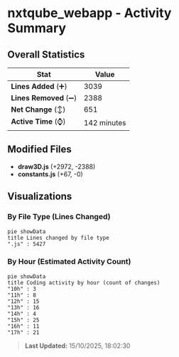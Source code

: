 # nxtqube_webapp - Activity Summary 

## Overall Statistics

| Stat                   | Value                                                             |
| ---------------------- | ----------------------------------------------------------------- |
| **Lines Added** (➕)   | 3039                                          |
| **Lines Removed** (➖) | 2388                                        |
| **Net Change** (↕)    | 651                |
| **Active Time** (⌚)   | 142 minutes |


## Modified Files
- **draw3D.js** (+2972, -2388)
- **constants.js** (+67, -0)

## Visualizations

### By File Type (Lines Changed)

```mermaid
pie showData
title Lines changed by file type
".js" : 5427
```

### By Hour (Estimated Activity Count)

```mermaid
pie showData
title Coding activity by hour (count of changes)
"10h" : 3
"11h" : 8
"12h" : 15
"13h" : 16
"14h" : 4
"15h" : 25
"16h" : 11
"17h" : 21
```


> **Last Updated:** 15/10/2025, 18:02:30